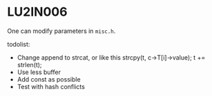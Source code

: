 # LU2IN006

One can modify parameters in ```misc.h```.

todolist:
- Change append to strcat, or like this strcpy(t, c->T[i]->value); t += strlen(t);
- Use less buffer
- Add const as possible
- Test with hash conflicts